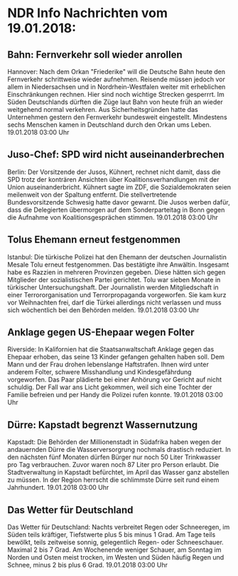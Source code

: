 # NDR Info Nachrichten vom 19.01.2018:


## Bahn: Fernverkehr soll wieder anrollen
Hannover: Nach dem Orkan "Friederike" will die Deutsche Bahn heute den Fernverkehr schrittweise wieder aufnehmen. Reisende müssen jedoch vor allem in Niedersachsen und in Nordrhein-Westfalen weiter mit erheblichen Einschränkungen rechnen. Hier sind noch wichtige Strecken gesperrrt. Im Süden Deutschlands dürften die Züge laut Bahn von heute früh an wieder weitgehend normal verkehren. Aus Sicherheitsgründen hatte das Unternehmen gestern den Fernverkehr bundesweit eingestellt. Mindestens sechs Menschen kamen in Deutschland durch den Orkan ums Leben. 19.01.2018 03:00 Uhr 

## Juso-Chef: SPD wird nicht auseinanderbrechen
Berlin: Der Vorsitzende der Jusos, Kühnert, rechnet nicht damit, dass die SPD trotz der konträren Ansichten über Koalitionsverhandlungen mit der Union auseinanderbricht. Kühnert sagte im ZDF, die Sozialdemokraten seien meilenweit von der Spaltung entfernt. Die stellvertretende Bundesvorsitzende Schwesig hatte davor gewarnt. Die Jusos werben dafür, dass die Delegierten übermorgen auf dem Sonderparteitag in Bonn gegen die Aufnahme von Koalitionsgesprächen stimmen. 19.01.2018 03:00 Uhr 

## Tolus Ehemann erneut festgenommen
Istanbul: Die türkische Polizei hat den Ehemann der deutschen Journalistin Mesale Tolu erneut festgenommen. Das bestätigte ihre Anwältin. Insgesamt habe es Razzien in mehreren Provinzen gegeben. Diese hätten sich gegen Mitglieder der sozialistischen Partei gerichtet. Tolu war sieben Monate in türkischer Untersuchungshaft. Der Journalistin werden Mitgliedschaft in einer Terrororganisation und Terrorpropaganda vorgeworfen. Sie kam kurz vor Weihnachten frei, darf die Türkei allerdings nicht verlassen und muss sich wöchentlich bei den Behörden melden. 19.01.2018 03:00 Uhr 

## Anklage gegen US-Ehepaar wegen Folter
Riverside: In Kalifornien hat die Staatsanwaltschaft Anklage gegen das Ehepaar erhoben, das seine 13 Kinder gefangen gehalten haben soll. Dem Mann und der Frau drohen lebenslange Haftstrafen. Ihnen wird unter anderem Folter, schwere Misshandlung und Kindesgefährdung vorgeworfen. Das Paar plädierte bei einer Anhörung vor Gericht auf nicht schuldig. Der Fall war ans Licht gekommen, weil sich eine Tochter der Familie befreien und per Handy die Polizei rufen konnte. 19.01.2018 03:00 Uhr 

## Dürre: Kapstadt begrenzt Wassernutzung
Kapstadt: Die Behörden der Millionenstadt in Südafrika haben wegen der andauernden Dürre die Wasserversorgrung nochmals drastisch reduziert. In den nächsten fünf Monaten dürfen Bürger nur noch 50 Liter Trinkwasser pro Tag verbrauchen. Zuvor waren noch 87 Liter pro Person erlaubt. Die Stadtverwaltung in Kapstadt befürchtet, im April das Wasser ganz abstellen zu müssen. In der Region herrscht die schlimmste Dürre seit rund einem Jahrhundert. 19.01.2018 03:00 Uhr 

## Das Wetter für Deutschland
Das Wetter für Deutschland: Nachts verbreitet Regen oder Schneeregen, im Süden teils kräftiger, Tiefstwerte plus 5 bis minus 1 Grad. Am Tage teils bewölkt, teils zeitweise sonnig, gelegentlich Regen- oder Schneeschauer. Maximal 2 bis 7 Grad. Am Wochenende weniger Schauer, am Sonntag im Norden und Osten meist trocken, im Westen und Süden häufig Regen und Schnee, minus 2 bis plus 6 Grad. 19.01.2018 03:00 Uhr 

